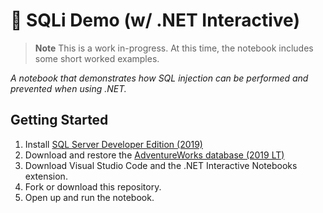 # :syringe: SQLi Demo (w/ .NET Interactive)

> **Note**
> This is a work in-progress.
> At this time, the notebook includes some short worked examples.

*A notebook that demonstrates how SQL injection can be performed and prevented when using .NET.*

## Getting Started

1. Install [SQL Server Developer Edition (2019)](https://www.microsoft.com/en-us/sql-server/sql-server-downloads)
2. Download and restore the [AdventureWorks database (2019 LT)](https://learn.microsoft.com/en-us/sql/samples/adventureworks-install-configure?view=sql-server-ver15&tabs=ssms)
3. Download Visual Studio Code and the .NET Interactive Notebooks extension.
4. Fork or download this repository.
5. Open up and run the notebook.
